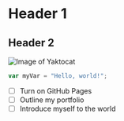 # Header 1
## Header 2
![Image of Yaktocat](https://octodex.github.com/images/yaktocat.png)
``` javascript
var myVar = "Hello, world!";
```

- [ ] Turn on GitHub Pages
- [ ] Outline my portfolio
- [ ] Introduce myself to the world
